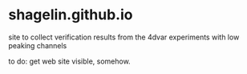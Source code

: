 # shagelin.github.io
site to collect verification results from the 4dvar experiments with low peaking channels

to do: get web site visible, somehow.
